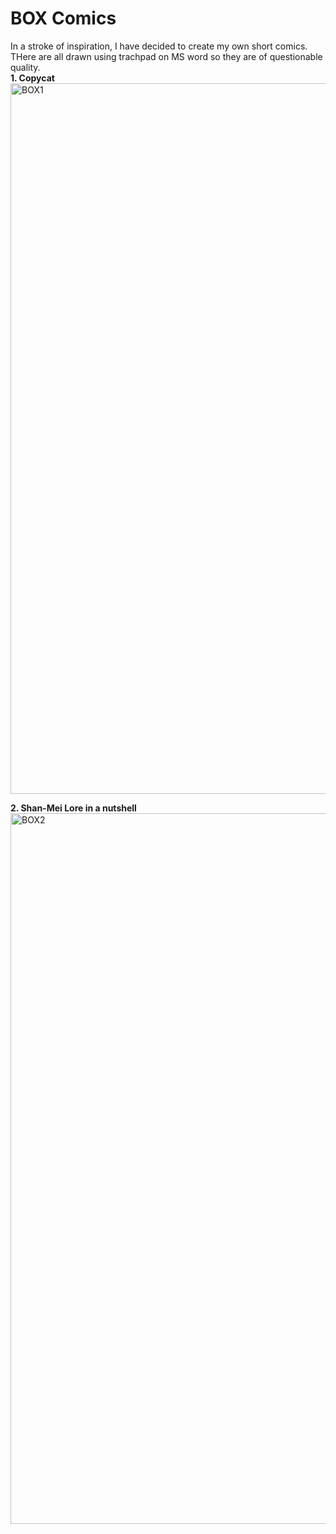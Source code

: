 # BOX Comics
In a stroke of inspiration, I have decided to create my own short comics. THere are all drawn using trachpad on MS word so they are of questionable quality.<br>
**1. Copycat**<br>
<img width="1137" alt="BOX1" src="https://github.com/GrimReaper2654/Notes/assets/80506189/7b7f1f6e-8a0b-418d-ad14-baad4e5917c6">

**2. Shan-Mei Lore in a nutshell**<br>
<img width="1137" alt="BOX2" src="https://github.com/GrimReaper2654/Notes/assets/80506189/5585bc8c-20d3-4cf4-b4f5-ca198d2ff2d4">
